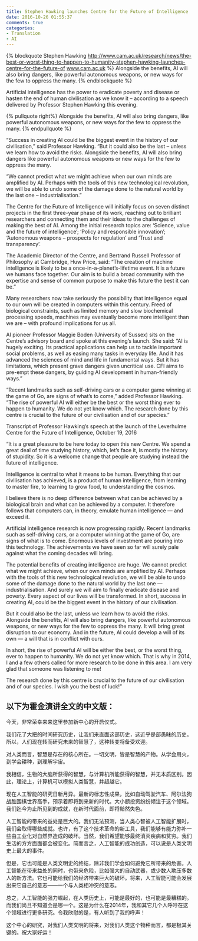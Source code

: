```yaml
---
title: Stephen Hawking launches Centre for the Future of Intelligence
date: 2016-10-26 01:55:37
comments: true
categories:
- Translation
- AI
---
```


{% blockquote Stephen Hawking http://www.cam.ac.uk/research/news/the-best-or-worst-thing-to-happen-to-humanity-stephen-hawking-launches-centre-for-the-future-of www.cam.ac.uk %}
Alongside the benefits, AI will also bring dangers, like powerful autonomous weapons, or new ways for the few to oppress the many.
{% endblockquote %}

Artificial intelligence has the power to eradicate poverty and disease or hasten the end of human civilisation as we know it – according to a speech delivered by Professor Stephen Hawking this evening.

{% pullquote right%}
Alongside the benefits, AI will also bring dangers, like powerful autonomous weapons, or new ways for the few to oppress the many.
{% endpullquote %}



“Success in creating AI could be the biggest event in the history of our civilisation,” said Professor Hawking. “But it could also be the last – unless we learn how to avoid the risks. Alongside the benefits, AI will also bring dangers like powerful autonomous weapons or new ways for the few to oppress the many.

“We cannot predict what we might achieve when our own minds are amplified by AI. Perhaps with the tools of this new technological revolution, we will be able to undo some of the damage done to the natural world by the last one – industrialisation.”

The Centre for the Future of Intelligence will initially focus on seven distinct projects in the first three-year phase of its work, reaching out to brilliant researchers and connecting them and their ideas to the challenges of making the best of AI. Among the initial research topics are: ‘Science, value and the future of intelligence’; ‘Policy and responsible innovation’; ‘Autonomous weapons – prospects for regulation’ and ‘Trust and transparency’.

<!-- more -->

The Academic Director of the Centre, and Bertrand Russell Professor of Philosophy at Cambridge, Huw Price, said: “The creation of machine intelligence is likely to be a once-in-a-planet’s-lifetime event. It is a future we humans face together. Our aim is to build a broad community with the expertise and sense of common purpose to make this future the best it can be.”

Many researchers now take seriously the possibility that intelligence equal to our own will be created in computers within this century. Freed of biological constraints, such as limited memory and slow biochemical processing speeds, machines may eventually become more intelligent than we are – with profound implications for us all.

AI pioneer Professor Maggie Boden (University of Sussex) sits on the Centre’s advisory board and spoke at this evening’s launch. She said: “AI is hugely exciting. Its practical applications can help us to tackle important social problems, as well as easing many tasks in everyday life. And it has advanced the sciences of mind and life in fundamental ways. But it has limitations, which present grave dangers given uncritical use. CFI aims to pre-empt these dangers, by guiding AI development in human-friendly ways.”

“Recent landmarks such as self-driving cars or a computer game winning at the game of Go, are signs of what’s to come,” added Professor Hawking. “The rise of powerful AI will either be the best or the worst thing ever to happen to humanity. We do not yet know which. The research done by this centre is crucial to the future of our civilisation and of our species.”

Transcript of Professor Hawking’s speech at the launch of the Leverhulme Centre for the Future of Intelligence, October 19, 2016

“It is a great pleasure to be here today to open this new Centre.  We spend a great deal of time studying history, which, let’s face it, is mostly the history of stupidity.  So it is a welcome change that people are studying instead the future of intelligence.

Intelligence is central to what it means to be human.  Everything that our civilisation has achieved, is a product of human intelligence, from learning to master fire, to learning to grow food, to understanding the cosmos. 

I believe there is no deep difference between what can be achieved by a biological brain and what can be achieved by a computer.  It therefore follows that computers can, in theory, emulate human intelligence — and exceed it.

Artificial intelligence research is now progressing rapidly.  Recent landmarks such as self-driving cars, or a computer winning at the game of Go, are signs of what is to come.  Enormous levels of investment are pouring into this technology.  The achievements we have seen so far will surely pale against what the coming decades will bring.

The potential benefits of creating intelligence are huge.  We cannot predict what we might achieve, when our own minds are amplified by AI.  Perhaps with the tools of this new technological revolution, we will be able to undo some of the damage done to the natural world by the last one — industrialisation.  And surely we will aim to finally eradicate disease and poverty.  Every aspect of our lives will be transformed.  In short, success in creating AI, could be the biggest event in the history of our civilisation.

But it could also be the last, unless we learn how to avoid the risks.  Alongside the benefits, AI will also bring dangers, like powerful autonomous weapons, or new ways for the few to oppress the many.   It will bring great disruption to our economy.  And in the future, AI could develop a will of its own — a will that is in conflict with ours.

In short, the rise of powerful AI will be either the best, or the worst thing, ever to happen to humanity.  We do not yet know which.  That is why in 2014, I and a few others called for more research to be done in this area.  I am very glad that someone was listening to me! 

The research done by this centre is crucial to the future of our civilisation and of our species.  I wish you the best of luck!”


## 以下为霍金演讲全文的中文版：



今天，非常荣幸来来这里参加新中心的开启仪式。



我们花了大把的时间研究历史，让我们来直面这部历史，这近乎是部愚昧的历史。所以，人们现在转而研究未来的智慧了，这种转变将备受欢迎。



对人类而言，智慧是存在的核心所在。一切文明，皆是智慧的产物。从学会用火，到学会耕种，到理解宇宙。



我相信，生物的大脑所获得的智慧，与计算机所能获得的智慧，并无本质区别。因此，理论上，计算机可以模拟人类智慧，并超越它。



现在人工智能的研究日新月异。最新的标志性成果，比如自动驾驶汽车、阿尔法狗战胜围棋世界高手，预示着即将到来新的时代。大小额投资纷纷倾注于这个领域。我们迄今为止所见到的成就，在新时代面前，即将黯然失色。



人工智能的带来的益处是巨大的。我们无法预测，当人类心智被人工智能扩展时，我们会取得哪些成就。也许，有了这个技术革命的新工具，我们能够有能力弥补一些由工业化对自然界造成的破坏。当然，我们希望能够最终消灭疾病和贫穷。我们生活的方方面面都会被变化。简而言之，人工智能的成功创造，可以说是人类文明史上最大的事件。



但是，它也可能是人类文明史的终结，除非我们学会如何避免它所带来的危害。人工智能在带来益处的同时，也带来危险，比如强大的自动武器，或少数人欺压多数人的新方法。它也可能给我们的经济带来巨大的破坏。将来，人工智能可能会发展出来它自己的意志——一个与人类相冲突的意志。



总之，人工智能的强力崛起，在人类历史上，可能是最好的，也可能是最糟糕的。而我们尚且不知道会是哪一个。这是为什么在2014年，我和其它几个人呼吁在这个领域进行更多研究。令我欣慰的是，有人听到了我的呼声！



这个中心的研究，对我们人类文明的将来，对我们人类这个物种而言，都是极其关键的。祝大家好运！